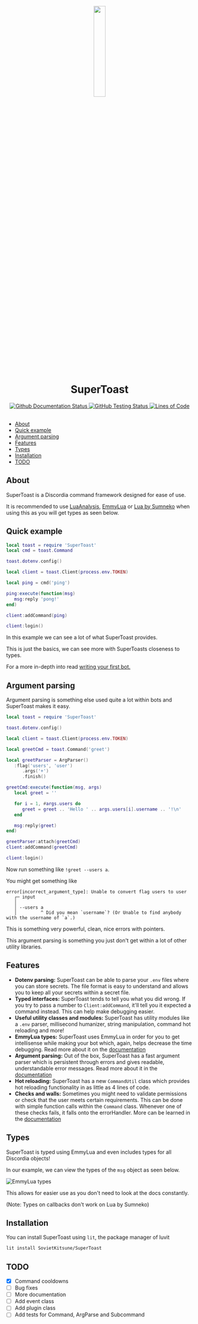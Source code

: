<div align="center">
<p>
    <img width="25%" src="https://imgur.com/zyUqIi2.png">
</p>
<h1>SuperToast</h1>
</div>

<div align="center">
    <a href="https://github.com/SovietKitsune/SuperToast/actions">
        <img alt="Github Documentation Status" src="https://img.shields.io/github/workflow/status/sovietkitsune/supertoast/Documentation?style=flat-square">
    </a>
    <a href="https://github.com/SovietKitsune/SuperToast/actions">
        <img alt="GitHub Testing Status" src="https://img.shields.io/github/workflow/status/sovietkitsune/supertoast/Testing%20and%20linting?style=flat-square">
    </a>
    <a href="https://github.com/XAMPPRocky/tokei">
        <img alt="Lines of Code" src="https://img.shields.io/tokei/lines/github/sovietkitsune/supertoast?style=flat-square">
    </a>
</div>

<br/>

- [About](#about)
- [Quick example](#quick-example)
- [Argument parsing](#argument-parsing)
- [Features](#features)
- [Types](#types)
- [Installation](#installation)
- [TODO](#todo)

## About

SuperToast is a Discordia command framework designed for ease of use.

It is recommended to use [LuaAnalysis](https://github.com/Benjamin-Dobell/IntelliJ-Luanalysis/), [EmmyLua](https://github.com/EmmyLua/VSCode-EmmyLua) or [Lua by Sumneko](https://github.com/sumneko/lua-language-server) when using this as you will get types as seen below.

## Quick example

```lua
local toast = require 'SuperToast'
local cmd = toast.Command

toast.dotenv.config()

local client = toast.Client(process.env.TOKEN)

local ping = cmd('ping')

ping:execute(function(msg)
   msg:reply 'pong!'
end)

client:addCommand(ping)

client:login()
```

In this example we can see a lot of what SuperToast provides. 

This is just the basics, we can see more with SuperToasts closeness to types.

For a more in-depth into read [writing your first bot.](./topics/writing-your-first-bot.md)

## Argument parsing

Argument parsing is something else used quite a lot within bots and SuperToast makes it easy.

```lua
local toast = require 'SuperToast'

toast.dotenv.config()

local client = toast.Client(process.env.TOKEN)

local greetCmd = toast.Command('greet')

local greetParser = ArgParser()
   :flag('users', 'user')
      .args('+')
      .finish()

greetCmd:execute(function(msg, args)
   local greet = ''

   for i = 1, #args.users do
      greet = greet .. 'Hello ' .. args.users[i].username .. '!\n'
   end

   msg:reply(greet)
end)

greetParser:attach(greetCmd)
client:addCommand(greetCmd)

client:login()
```

Now run something like `!greet --users a`.

You might get something like

```
error[incorrect_argument_type]: Unable to convert flag users to user
   ┌─ input
   │
   │ --users a
   │         ^ Did you mean `username`? (Or Unable to find anybody with the username of `a`.)
```

This is something very powerful, clean, nice errors with pointers.

This argument parsing is something you just don't get within a lot of other utility libraries.

## Features

* **Dotenv parsing:** SuperToast can be able to parse your `.env` files where you can store secrets. The file format is easy to understand and allows you to keep all your secrets within a secret file.
* **Typed interfaces:** SuperToast tends to tell you what you did wrong. If you try to pass a number to `Client:addCommand`, it'll tell you it expected a command instead. This can help make debugging easier.
* **Useful utility classes and modules:** SuperToast has utility modules like a `.env` parser, millisecond humanizer, string manipulation, command hot reloading and more!
* **EmmyLua types:** SuperToast uses EmmyLua in order for you to get intellisense while making your bot which, again, helps decrease the time debugging. Read more about it on the [documentation](./topics/types.md)
* **Argument parsing:** Out of the box, SuperToast has a fast argument parser which is persistent through errors and gives readable, understandable error messages. Read more about it in the [documentation](./topics/arguments.md)
* **Hot reloading:** SuperToast has a new `CommandUtil` class which provides hot reloading functionality in as little as 4 lines of code.
* **Checks and walls:** Sometimes you might need to validate permissions or check that the user meets certain requirements. This can be done with simple function calls within the `Command` class. Whenever one of these checks fails, it falls onto the errorHandler. More can be learned in the [documentation](./topics/command-checks.md)

## Types

SuperToast is typed using EmmyLua and even includes types for all Discordia objects!

In our example, we can view the types of the `msg` object as seen below.

![EmmyLua types](https://imgur.com/gEHl84g.png)

This allows for easier use as you don't need to look at the docs constantly.

(Note: Types on callbacks don't work on Lua by Sumneko)

## Installation

You can install SuperToast using `lit`, the package manager of luvit

```sh
lit install SovietKitsune/SuperToast
```

## TODO

* [x] Command cooldowns
* [ ] Bug fixes
* [ ] More documentation
* [ ] Add event class
* [ ] Add plugin class
* [ ] Add tests for Command, ArgParse and Subcommand
